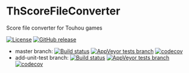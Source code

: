 # ThScoreFileConverter
Score file converter for Touhou games

[![License](https://img.shields.io/github/license/y-iihoshi/ThScoreFileConverter.svg)](https://github.com/y-iihoshi/ThScoreFileConverter/blob/master/LICENSE.txt)
[![GitHub release](https://img.shields.io/github/release/y-iihoshi/ThScoreFileConverter.svg)](https://github.com/y-iihoshi/ThScoreFileConverter/releases)


* master branch:
[![Build status](https://ci.appveyor.com/api/projects/status/58cq4cyakkp0b5lo/branch/master?svg=true)](https://ci.appveyor.com/project/y-iihoshi/thscorefileconverter/branch/master)
[![AppVeyor tests branch](https://img.shields.io/appveyor/tests/y-iihoshi/thscorefileconverter/master.svg)](https://ci.appveyor.com/project/y-iihoshi/thscorefileconverter/branch/master)
[![codecov](https://codecov.io/gh/y-iihoshi/ThScoreFileConverter/branch/master/graph/badge.svg)](https://codecov.io/gh/y-iihoshi/ThScoreFileConverter/branch/master)
* add-unit-test branch:
[![Build status](https://ci.appveyor.com/api/projects/status/58cq4cyakkp0b5lo/branch/add-unit-test?svg=true)](https://ci.appveyor.com/project/y-iihoshi/thscorefileconverter/branch/add-unit-test)
[![AppVeyor tests branch](https://img.shields.io/appveyor/tests/y-iihoshi/thscorefileconverter/add-unit-test.svg)](https://ci.appveyor.com/project/y-iihoshi/thscorefileconverter/branch/add-unit-test)
[![codecov](https://codecov.io/gh/y-iihoshi/ThScoreFileConverter/branch/add-unit-test/graph/badge.svg)](https://codecov.io/gh/y-iihoshi/ThScoreFileConverter/branch/add-unit-test)
